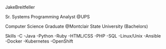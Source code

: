 JakeBreitfeller

Sr. Systems Programming Analyst @UPS

Computer Science Graduate @Montclair State University (Bachelors)

Skills
-C
-Java
-Python
-Ruby
-HTML/CSS
-PHP
-SQL
-Linux/Unix
-Ansible
-Docker
-Kubernetes
-OpenShift
